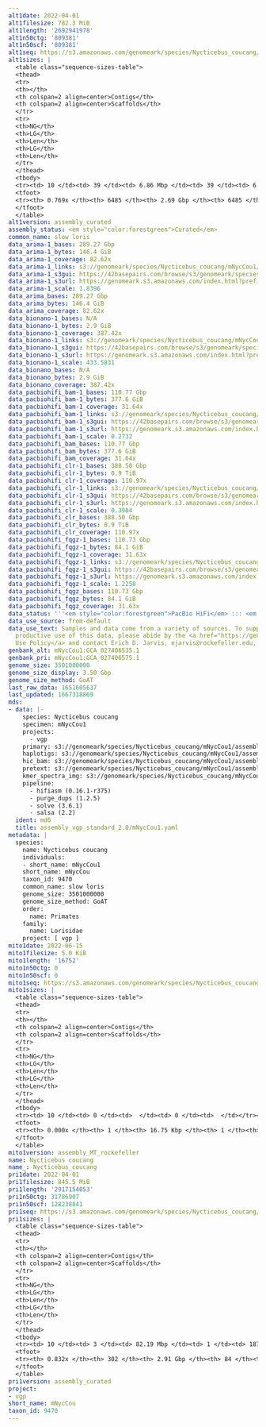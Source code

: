 ```yaml
---
alt1date: 2022-04-01
alt1filesize: 782.3 MiB
alt1length: '2692941978'
alt1n50ctg: '809381'
alt1n50scf: '809381'
alt1seq: https://s3.amazonaws.com/genomeark/species/Nycticebus_coucang/mNycCou1/assembly_curated/mNycCou1.alt.cur.20220401.fasta.gz
alt1sizes: |
  <table class="sequence-sizes-table">
  <thead>
  <tr>
  <th></th>
  <th colspan=2 align=center>Contigs</th>
  <th colspan=2 align=center>Scaffolds</th>
  </tr>
  <tr>
  <th>NG</th>
  <th>LG</th>
  <th>Len</th>
  <th>LG</th>
  <th>Len</th>
  </tr>
  </thead>
  <tbody>
  <tr><td> 10 </td><td> 39 </td><td> 6.86 Mbp </td><td> 39 </td><td> 6.86 Mbp </td></tr><tr><td> 20 </td><td> 109 </td><td> 3.88 Mbp </td><td> 109 </td><td> 3.88 Mbp </td></tr><tr><td> 30 </td><td> 229 </td><td> 2.32 Mbp </td><td> 229 </td><td> 2.32 Mbp </td></tr><tr><td> 40 </td><td> 426 </td><td> 1.37 Mbp </td><td> 426 </td><td> 1.37 Mbp </td></tr><tr style="background-color:#cccccc;"><td> 50 </td><td> 762 </td><td> 0.81 Mbp </td><td> 762 </td><td> 0.81 Mbp </td></tr><tr><td> 60 </td><td> 1347 </td><td> 456.04 Kbp </td><td> 1347 </td><td> 456.04 Kbp </td></tr><tr><td> 70 </td><td> 2535 </td><td> 171.41 Kbp </td><td> 2535 </td><td> 171.41 Kbp </td></tr><tr><td> 80 </td><td> 0 </td><td>  </td><td> 0 </td><td>  </td></tr><tr><td> 90 </td><td> 0 </td><td>  </td><td> 0 </td><td>  </td></tr><tr><td> 100 </td><td> 0 </td><td>  </td><td> 0 </td><td>  </td></tr></tbody>
  <tfoot>
  <tr><th> 0.769x </th><th> 6485 </th><th> 2.69 Gbp </th><th> 6485 </th><th> 2.69 Gbp </th></tr>
  </tfoot>
  </table>
alt1version: assembly_curated
assembly_status: <em style="color:forestgreen">Curated</em>
common_name: slow loris
data_arima-1_bases: 289.27 Gbp
data_arima-1_bytes: 146.4 GiB
data_arima-1_coverage: 82.62x
data_arima-1_links: s3://genomeark/species/Nycticebus_coucang/mNycCou1/genomic_data/arima/<br>
data_arima-1_s3gui: https://42basepairs.com/browse/s3/genomeark/species/Nycticebus_coucang/mNycCou1/genomic_data/arima/
data_arima-1_s3url: https://genomeark.s3.amazonaws.com/index.html?prefix=species/Nycticebus_coucang/mNycCou1/genomic_data/arima/
data_arima-1_scale: 1.8396
data_arima_bases: 289.27 Gbp
data_arima_bytes: 146.4 GiB
data_arima_coverage: 82.62x
data_bionano-1_bases: N/A
data_bionano-1_bytes: 2.9 GiB
data_bionano-1_coverage: 387.42x
data_bionano-1_links: s3://genomeark/species/Nycticebus_coucang/mNycCou1/genomic_data/bionano/<br>
data_bionano-1_s3gui: https://42basepairs.com/browse/s3/genomeark/species/Nycticebus_coucang/mNycCou1/genomic_data/bionano/
data_bionano-1_s3url: https://genomeark.s3.amazonaws.com/index.html?prefix=species/Nycticebus_coucang/mNycCou1/genomic_data/bionano/
data_bionano-1_scale: 433.5831
data_bionano_bases: N/A
data_bionano_bytes: 2.9 GiB
data_bionano_coverage: 387.42x
data_pacbiohifi_bam-1_bases: 110.77 Gbp
data_pacbiohifi_bam-1_bytes: 377.6 GiB
data_pacbiohifi_bam-1_coverage: 31.64x
data_pacbiohifi_bam-1_links: s3://genomeark/species/Nycticebus_coucang/mNycCou1/genomic_data/pacbio_hifi/<br>
data_pacbiohifi_bam-1_s3gui: https://42basepairs.com/browse/s3/genomeark/species/Nycticebus_coucang/mNycCou1/genomic_data/pacbio_hifi/
data_pacbiohifi_bam-1_s3url: https://genomeark.s3.amazonaws.com/index.html?prefix=species/Nycticebus_coucang/mNycCou1/genomic_data/pacbio_hifi/
data_pacbiohifi_bam-1_scale: 0.2732
data_pacbiohifi_bam_bases: 110.77 Gbp
data_pacbiohifi_bam_bytes: 377.6 GiB
data_pacbiohifi_bam_coverage: 31.64x
data_pacbiohifi_clr-1_bases: 388.50 Gbp
data_pacbiohifi_clr-1_bytes: 0.9 TiB
data_pacbiohifi_clr-1_coverage: 110.97x
data_pacbiohifi_clr-1_links: s3://genomeark/species/Nycticebus_coucang/mNycCou1/genomic_data/pacbio_hifi/<br>
data_pacbiohifi_clr-1_s3gui: https://42basepairs.com/browse/s3/genomeark/species/Nycticebus_coucang/mNycCou1/genomic_data/pacbio_hifi/
data_pacbiohifi_clr-1_s3url: https://genomeark.s3.amazonaws.com/index.html?prefix=species/Nycticebus_coucang/mNycCou1/genomic_data/pacbio_hifi/
data_pacbiohifi_clr-1_scale: 0.3904
data_pacbiohifi_clr_bases: 388.50 Gbp
data_pacbiohifi_clr_bytes: 0.9 TiB
data_pacbiohifi_clr_coverage: 110.97x
data_pacbiohifi_fqgz-1_bases: 110.73 Gbp
data_pacbiohifi_fqgz-1_bytes: 84.1 GiB
data_pacbiohifi_fqgz-1_coverage: 31.63x
data_pacbiohifi_fqgz-1_links: s3://genomeark/species/Nycticebus_coucang/mNycCou1/genomic_data/pacbio_hifi/<br>
data_pacbiohifi_fqgz-1_s3gui: https://42basepairs.com/browse/s3/genomeark/species/Nycticebus_coucang/mNycCou1/genomic_data/pacbio_hifi/
data_pacbiohifi_fqgz-1_s3url: https://genomeark.s3.amazonaws.com/index.html?prefix=species/Nycticebus_coucang/mNycCou1/genomic_data/pacbio_hifi/
data_pacbiohifi_fqgz-1_scale: 1.2258
data_pacbiohifi_fqgz_bases: 110.73 Gbp
data_pacbiohifi_fqgz_bytes: 84.1 GiB
data_pacbiohifi_fqgz_coverage: 31.63x
data_status: '''<em style="color:forestgreen">PacBio HiFi</em> ::: <em style="color:forestgreen">Arima</em>'''
data_use_source: from-default
data_use_text: Samples and data come from a variety of sources. To support fair and
  productive use of this data, please abide by the <a href="https://genome10k.soe.ucsc.edu/data-use-policies/">Data
  Use Policy</a> and contact Erich D. Jarvis, ejarvis@rockefeller.edu, with any questions.
genbank_alt: mNycCou1:GCA_027406535.1
genbank_pri: mNycCou1:GCA_027406575.1
genome_size: 3501000000
genome_size_display: 3.50 Gbp
genome_size_method: GoAT
last_raw_data: 1651605637
last_updated: 1667318869
mds:
- data: |-
    species: Nycticebus coucang
    specimen: mNycCou1
    projects:
      - vgp
    primary: s3://genomeark/species/Nycticebus_coucang/mNycCou1/assembly_vgp_standard_2.0/mNycCou1.pri.asm.20220201.fasta.gz
    haplotigs: s3://genomeark/species/Nycticebus_coucang/mNycCou1/assembly_vgp_standard_2.0/mNycCou1.alt.asm.20220201.fasta.gz
    hic_bam: s3://genomeark/species/Nycticebus_coucang/mNycCou1/assembly_vgp_standard_2.0/evaluation/pretext/s2/mNycCou1_s2.bam
    pretext: s3://genomeark/species/Nycticebus_coucang/mNycCou1/assembly_vgp_standard_2.0/evaluation/pretext/s2/mNycCou1_s2.pretext
    kmer_spectra_img: s3://genomeark/species/Nycticebus_coucang/mNycCou1/assembly_vgp_standard_2.0/evaluation/merqury/p/mNycCou1_p1p2_images/
    pipeline:
      - hifiasm (0.16.1-r375)
      - purge_dups (1.2.5)
      - solve (3.6.1)
      - salsa (2.2)
  ident: md6
  title: assembly_vgp_standard_2.0/mNycCou1.yaml
metadata: |
  species:
    name: Nycticebus coucang
    individuals:
    - short_name: mNycCou1
    short_name: mNycCou
    taxon_id: 9470
    common_name: slow loris
    genome_size: 3501000000
    genome_size_method: GoAT
    order:
      name: Primates
    family:
      name: Lorisidae
    project: [ vgp ]
mito1date: 2022-06-15
mito1filesize: 5.0 KiB
mito1length: '16752'
mito1n50ctg: 0
mito1n50scf: 0
mito1seq: https://s3.amazonaws.com/genomeark/species/Nycticebus_coucang/mNycCou1/assembly_MT_rockefeller/mNycCou1.MT.20220615.fasta.gz
mito1sizes: |
  <table class="sequence-sizes-table">
  <thead>
  <tr>
  <th></th>
  <th colspan=2 align=center>Contigs</th>
  <th colspan=2 align=center>Scaffolds</th>
  </tr>
  <tr>
  <th>NG</th>
  <th>LG</th>
  <th>Len</th>
  <th>LG</th>
  <th>Len</th>
  </tr>
  </thead>
  <tbody>
  <tr><td> 10 </td><td> 0 </td><td>  </td><td> 0 </td><td>  </td></tr><tr><td> 20 </td><td> 0 </td><td>  </td><td> 0 </td><td>  </td></tr><tr><td> 30 </td><td> 0 </td><td>  </td><td> 0 </td><td>  </td></tr><tr><td> 40 </td><td> 0 </td><td>  </td><td> 0 </td><td>  </td></tr><tr style="background-color:#cccccc;"><td> 50 </td><td> 0 </td><td style="background-color:#ff8888;">  </td><td> 0 </td><td style="background-color:#ff8888;">  </td></tr><tr><td> 60 </td><td> 0 </td><td>  </td><td> 0 </td><td>  </td></tr><tr><td> 70 </td><td> 0 </td><td>  </td><td> 0 </td><td>  </td></tr><tr><td> 80 </td><td> 0 </td><td>  </td><td> 0 </td><td>  </td></tr><tr><td> 90 </td><td> 0 </td><td>  </td><td> 0 </td><td>  </td></tr><tr><td> 100 </td><td> 0 </td><td>  </td><td> 0 </td><td>  </td></tr></tbody>
  <tfoot>
  <tr><th> 0.000x </th><th> 1 </th><th> 16.75 Kbp </th><th> 1 </th><th> 16.75 Kbp </th></tr>
  </tfoot>
  </table>
mito1version: assembly_MT_rockefeller
name: Nycticebus coucang
name_: Nycticebus_coucang
pri1date: 2022-04-01
pri1filesize: 845.5 MiB
pri1length: '2917154053'
pri1n50ctg: 31786907
pri1n50scf: 128238841
pri1seq: https://s3.amazonaws.com/genomeark/species/Nycticebus_coucang/mNycCou1/assembly_curated/mNycCou1.pri.cur.20220401.fasta.gz
pri1sizes: |
  <table class="sequence-sizes-table">
  <thead>
  <tr>
  <th></th>
  <th colspan=2 align=center>Contigs</th>
  <th colspan=2 align=center>Scaffolds</th>
  </tr>
  <tr>
  <th>NG</th>
  <th>LG</th>
  <th>Len</th>
  <th>LG</th>
  <th>Len</th>
  </tr>
  </thead>
  <tbody>
  <tr><td> 10 </td><td> 3 </td><td> 82.19 Mbp </td><td> 1 </td><td> 187.33 Mbp </td></tr><tr><td> 20 </td><td> 8 </td><td> 74.33 Mbp </td><td> 3 </td><td> 161.20 Mbp </td></tr><tr><td> 30 </td><td> 13 </td><td> 56.61 Mbp </td><td> 6 </td><td> 138.33 Mbp </td></tr><tr><td> 40 </td><td> 21 </td><td> 41.58 Mbp </td><td> 8 </td><td> 136.59 Mbp </td></tr><tr style="background-color:#cccccc;"><td> 50 </td><td> 30 </td><td style="background-color:#88ff88;"> 31.79 Mbp </td><td> 11 </td><td style="background-color:#88ff88;"> 128.24 Mbp </td></tr><tr><td> 60 </td><td> 43 </td><td> 23.37 Mbp </td><td> 14 </td><td> 99.99 Mbp </td></tr><tr><td> 70 </td><td> 62 </td><td> 13.64 Mbp </td><td> 18 </td><td> 80.58 Mbp </td></tr><tr><td> 80 </td><td> 116 </td><td> 2.76 Mbp </td><td> 23 </td><td> 38.95 Mbp </td></tr><tr><td> 90 </td><td> 0 </td><td>  </td><td> 0 </td><td>  </td></tr><tr><td> 100 </td><td> 0 </td><td>  </td><td> 0 </td><td>  </td></tr></tbody>
  <tfoot>
  <tr><th> 0.832x </th><th> 302 </th><th> 2.91 Gbp </th><th> 84 </th><th> 2.92 Gbp </th></tr>
  </tfoot>
  </table>
pri1version: assembly_curated
project:
- vgp
short_name: mNycCou
taxon_id: 9470
---
```

